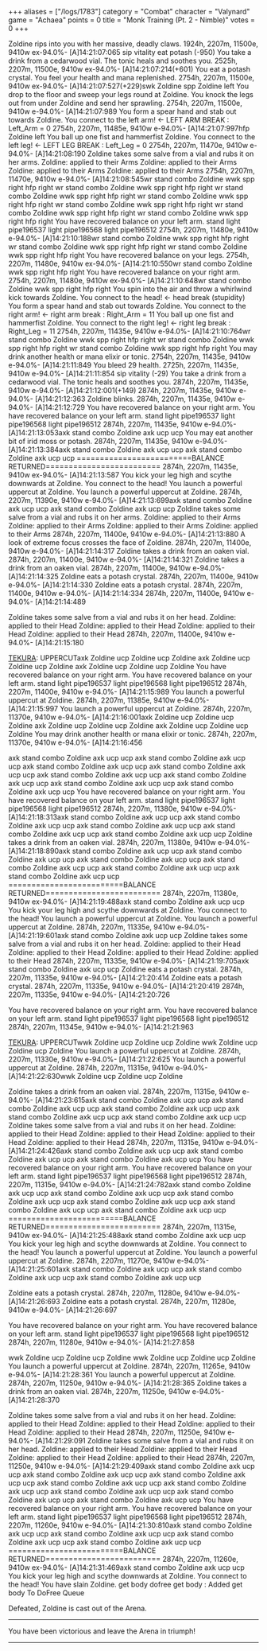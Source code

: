 +++
aliases = ["/logs/1783"]
category = "Combat"
character = "Valynard"
game = "Achaea"
points = 0
title = "Monk Training (Pt. 2 - Nimble)"
votes = 0
+++

Zoldine rips into you with her massive, deadly claws.
1924h, 2207m, 11500e, 9410w ex-94.0%- [A]14:21:07:065
sip vitality
eat potash
(-950)
You take a drink from a cedarwood vial.
The tonic heals and soothes you.
2525h, 2207m, 11500e, 9410w ex-94.0%- [A]14:21:07:214(+601)
You eat a potash crystal.
You feel your health and mana replenished.
2754h, 2207m, 11500e, 9410w ex-94.0%- [A]14:21:07:527(+229)swk Zoldine
spp Zoldine left
You drop to the floor and sweep your legs round at Zoldine.
You knock the legs out from under Zoldine and send her sprawling.
2754h, 2207m, 11500e, 9410w e-94.0%- [A]14:21:07:989
You form a spear hand and stab out towards Zoldine.
You connect to the left arm! <- LEFT ARM BREAK
<Lotus>:  Left_Arm = 0
2754h, 2207m, 11485e, 9410w e-94.0%- [A]14:21:07:997hfp Zoldine left
You ball up one fist and hammerfist Zoldine.
You connect to the left leg! <- LEFT LEG BREAK
<Lotus>:  Left_Leg = 0
2754h, 2207m, 11470e, 9410w e-94.0%- [A]14:21:08:190
Zoldine takes some salve from a vial and rubs it on her arms.
Zoldine: applied to their Arms
Zoldine: applied to their Arms
Zoldine: applied to their Arms
Zoldine: applied to their Arms
2754h, 2207m, 11470e, 9410w e-94.0%- [A]14:21:08:545wr
stand
combo Zoldine wwk spp right hfp right
wr
stand
combo Zoldine wwk spp right hfp right
wr
stand
combo Zoldine wwk spp right hfp right
wr
stand
combo Zoldine wwk spp right hfp right
wr
stand
combo Zoldine wwk spp right hfp right
wr
stand
combo Zoldine wwk spp right hfp right
wr
stand
combo Zoldine wwk spp right hfp right
You have recovered balance on your left arm.
stand
light pipe196537
light pipe196568
light pipe196512
2754h, 2207m, 11480e, 9410w e-94.0%- [A]14:21:10:188wr
stand
combo Zoldine wwk spp right hfp right
wr
stand
combo Zoldine wwk spp right hfp right
wr
stand
combo Zoldine wwk spp right hfp right
You have recovered balance on your legs.
2754h, 2207m, 11480e, 9410w ex-94.0%- [A]14:21:10:550wr
stand
combo Zoldine wwk spp right hfp right
You have recovered balance on your right arm.
2754h, 2207m, 11480e, 9410w ex-94.0%- [A]14:21:10:648wr
stand
combo Zoldine wwk spp right hfp right
You spin into the air and throw a whirlwind kick towards Zoldine.
You connect to the head! <- head break (stupidity)
You form a spear hand and stab out towards Zoldine.
You connect to the right arm! <- right arm break
<Lotus>:  Right_Arm = 11
You ball up one fist and hammerfist Zoldine.
You connect to the right leg! <- right leg break
<Lotus>:  Right_Leg = 11
2754h, 2207m, 11435e, 9410w e-94.0%- [A]14:21:10:764wr
stand
combo Zoldine wwk spp right hfp right
wr
stand
combo Zoldine wwk spp right hfp right
wr
stand
combo Zoldine wwk spp right hfp right
You may drink another health or mana elixir or tonic.
2754h, 2207m, 11435e, 9410w e-94.0%- [A]14:21:11:849
You bleed 29 health.
2725h, 2207m, 11435e, 9410w e-94.0%- [A]14:21:11:854
sip vitality
(-29)
You take a drink from a cedarwood vial.
The tonic heals and soothes you.
2874h, 2207m, 11435e, 9410w e-94.0%- [A]14:21:12:001(+149)
2874h, 2207m, 11435e, 9410w e-94.0%- [A]14:21:12:363
Zoldine blinks.
2874h, 2207m, 11435e, 9410w e-94.0%- [A]14:21:12:729
You have recovered balance on your right arm.
You have recovered balance on your left arm.
stand
light pipe196537
light pipe196568
light pipe196512
2874h, 2207m, 11435e, 9410w e-94.0%- [A]14:21:13:053axk
stand
combo Zoldine axk ucp ucp
You may eat another bit of irid moss or potash.
2874h, 2207m, 11435e, 9410w e-94.0%- [A]14:21:13:384axk
stand
combo Zoldine axk ucp ucp
axk
stand
combo Zoldine axk ucp ucp
=========================BALANCE RETURNED=========================
2874h, 2207m, 11435e, 9410w ex-94.0%- [A]14:21:13:587
You kick your leg high and scythe downwards at Zoldine.
You connect to the head!
You launch a powerful uppercut at Zoldine.
You launch a powerful uppercut at Zoldine.
2874h, 2207m, 11390e, 9410w e-94.0%- [A]14:21:13:699axk
stand
combo Zoldine axk ucp ucp
axk
stand
combo Zoldine axk ucp ucp
Zoldine takes some salve from a vial and rubs it on her arms.
Zoldine: applied to their Arms
Zoldine: applied to their Arms
Zoldine: applied to their Arms
Zoldine: applied to their Arms
2874h, 2207m, 11400e, 9410w e-94.0%- [A]14:21:13:880
A look of extreme focus crosses the face of Zoldine.
2874h, 2207m, 11400e, 9410w e-94.0%- [A]14:21:14:317
Zoldine takes a drink from an oaken vial.
2874h, 2207m, 11400e, 9410w e-94.0%- [A]14:21:14:321
Zoldine takes a drink from an oaken vial.
2874h, 2207m, 11400e, 9410w e-94.0%- [A]14:21:14:325
Zoldine eats a potash crystal.
2874h, 2207m, 11400e, 9410w e-94.0%- [A]14:21:14:330
Zoldine eats a potash crystal.
2874h, 2207m, 11400e, 9410w e-94.0%- [A]14:21:14:334
2874h, 2207m, 11400e, 9410w e-94.0%- [A]14:21:14:489

[TEKURA]: CLEARED_COMBO
[TEKURA]: AXEKICK
[TEKURA]: UPPERCUT
Zoldine takes some salve from a vial and rubs it on her head.
Zoldine: applied to their Head
Zoldine: applied to their Head
Zoldine: applied to their Head
Zoldine: applied to their Head
2874h, 2207m, 11400e, 9410w e-94.0%- [A]14:21:15:180

[TEKURA]: UPPERCUTaxk Zoldine
ucp Zoldine
ucp Zoldine
axk Zoldine
ucp Zoldine
ucp Zoldine
axk Zoldine
ucp Zoldine
ucp Zoldine
You have recovered balance on your right arm.
You have recovered balance on your left arm.
stand
light pipe196537
light pipe196568
light pipe196512
2874h, 2207m, 11400e, 9410w e-94.0%- [A]14:21:15:989
You launch a powerful uppercut at Zoldine.
2874h, 2207m, 11385e, 9410w e-94.0%- [A]14:21:15:997
You launch a powerful uppercut at Zoldine.
2874h, 2207m, 11370e, 9410w e-94.0%- [A]14:21:16:001axk Zoldine
ucp Zoldine
ucp Zoldine
axk Zoldine
ucp Zoldine
ucp Zoldine
axk Zoldine
ucp Zoldine
ucp Zoldine
You may drink another health or mana elixir or tonic.
2874h, 2207m, 11370e, 9410w e-94.0%- [A]14:21:16:456

[TEKURA]: CLEARED_COMBO
axk
stand
combo Zoldine axk ucp ucp
axk
stand
combo Zoldine axk ucp ucp
axk
stand
combo Zoldine axk ucp ucp
axk
stand
combo Zoldine axk ucp ucp
axk
stand
combo Zoldine axk ucp ucp
axk
stand
combo Zoldine axk ucp ucp
axk
stand
combo Zoldine axk ucp ucp
axk
stand
combo Zoldine axk ucp ucp
You have recovered balance on your right arm.
You have recovered balance on your left arm.
stand
light pipe196537
light pipe196568
light pipe196512
2874h, 2207m, 11380e, 9410w e-94.0%- [A]14:21:18:313axk
stand
combo Zoldine axk ucp ucp
axk
stand
combo Zoldine axk ucp ucp
axk
stand
combo Zoldine axk ucp ucp
axk
stand
combo Zoldine axk ucp ucp
axk
stand
combo Zoldine axk ucp ucp
Zoldine takes a drink from an oaken vial.
2874h, 2207m, 11380e, 9410w e-94.0%- [A]14:21:18:890axk
stand
combo Zoldine axk ucp ucp
axk
stand
combo Zoldine axk ucp ucp
axk
stand
combo Zoldine axk ucp ucp
axk
stand
combo Zoldine axk ucp ucp
axk
stand
combo Zoldine axk ucp ucp
axk
stand
combo Zoldine axk ucp ucp
=========================BALANCE RETURNED=========================
2874h, 2207m, 11380e, 9410w ex-94.0%- [A]14:21:19:488axk
stand
combo Zoldine axk ucp ucp
You kick your leg high and scythe downwards at Zoldine.
You connect to the head!
You launch a powerful uppercut at Zoldine.
You launch a powerful uppercut at Zoldine.
2874h, 2207m, 11335e, 9410w e-94.0%- [A]14:21:19:601axk
stand
combo Zoldine axk ucp ucp
Zoldine takes some salve from a vial and rubs it on her head.
Zoldine: applied to their Head
Zoldine: applied to their Head
Zoldine: applied to their Head
Zoldine: applied to their Head
2874h, 2207m, 11335e, 9410w e-94.0%- [A]14:21:19:705axk
stand
combo Zoldine axk ucp ucp
Zoldine eats a potash crystal.
2874h, 2207m, 11335e, 9410w e-94.0%- [A]14:21:20:414
Zoldine eats a potash crystal.
2874h, 2207m, 11335e, 9410w e-94.0%- [A]14:21:20:419
2874h, 2207m, 11335e, 9410w e-94.0%- [A]14:21:20:726

[TEKURA]: CLEARED_COMBO
[TEKURA]: WHIRLWIND
You have recovered balance on your right arm.
You have recovered balance on your left arm.
stand
light pipe196537
light pipe196568
light pipe196512
2874h, 2207m, 11345e, 9410w e-94.0%- [A]14:21:21:963

[TEKURA]: UPPERCUT

[TEKURA]: UPPERCUTwwk Zoldine
ucp Zoldine
ucp Zoldine
wwk Zoldine
ucp Zoldine
ucp Zoldine
You launch a powerful uppercut at Zoldine.
2874h, 2207m, 11330e, 9410w e-94.0%- [A]14:21:22:625
You launch a powerful uppercut at Zoldine.
2874h, 2207m, 11315e, 9410w e-94.0%- [A]14:21:22:630wwk Zoldine
ucp Zoldine
ucp Zoldine

[TEKURA]: CLEARED_COMBO
Zoldine takes a drink from an oaken vial.
2874h, 2207m, 11315e, 9410w e-94.0%- [A]14:21:23:615axk
stand
combo Zoldine axk ucp ucp
axk
stand
combo Zoldine axk ucp ucp
axk
stand
combo Zoldine axk ucp ucp
axk
stand
combo Zoldine axk ucp ucp
axk
stand
combo Zoldine axk ucp ucp
Zoldine takes some salve from a vial and rubs it on her head.
Zoldine: applied to their Head
Zoldine: applied to their Head
Zoldine: applied to their Head
Zoldine: applied to their Head
2874h, 2207m, 11315e, 9410w e-94.0%- [A]14:21:24:426axk
stand
combo Zoldine axk ucp ucp
axk
stand
combo Zoldine axk ucp ucp
axk
stand
combo Zoldine axk ucp ucp
You have recovered balance on your right arm.
You have recovered balance on your left arm.
stand
light pipe196537
light pipe196568
light pipe196512
2874h, 2207m, 11315e, 9410w e-94.0%- [A]14:21:24:782axk
stand
combo Zoldine axk ucp ucp
axk
stand
combo Zoldine axk ucp ucp
axk
stand
combo Zoldine axk ucp ucp
axk
stand
combo Zoldine axk ucp ucp
axk
stand
combo Zoldine axk ucp ucp
axk
stand
combo Zoldine axk ucp ucp
=========================BALANCE RETURNED=========================
2874h, 2207m, 11315e, 9410w ex-94.0%- [A]14:21:25:488axk
stand
combo Zoldine axk ucp ucp
You kick your leg high and scythe downwards at Zoldine.
You connect to the head!
You launch a powerful uppercut at Zoldine.
You launch a powerful uppercut at Zoldine.
2874h, 2207m, 11270e, 9410w e-94.0%- [A]14:21:25:601axk
stand
combo Zoldine axk ucp ucp
axk
stand
combo Zoldine axk ucp ucp
axk
stand
combo Zoldine axk ucp ucp

[TEKURA]: CLEARED_COMBO
Zoldine eats a potash crystal.
2874h, 2207m, 11280e, 9410w e-94.0%- [A]14:21:26:693
Zoldine eats a potash crystal.
2874h, 2207m, 11280e, 9410w e-94.0%- [A]14:21:26:697

[TEKURA]: WHIRLWIND
[TEKURA]: UPPERCUT
You have recovered balance on your right arm.
You have recovered balance on your left arm.
stand
light pipe196537
light pipe196568
light pipe196512
2874h, 2207m, 11280e, 9410w e-94.0%- [A]14:21:27:858

[TEKURA]: UPPERCUT
wwk Zoldine
ucp Zoldine
ucp Zoldine
wwk Zoldine
ucp Zoldine
ucp Zoldine
You launch a powerful uppercut at Zoldine.
2874h, 2207m, 11265e, 9410w e-94.0%- [A]14:21:28:361
You launch a powerful uppercut at Zoldine.
2874h, 2207m, 11250e, 9410w e-94.0%- [A]14:21:28:365
Zoldine takes a drink from an oaken vial.
2874h, 2207m, 11250e, 9410w e-94.0%- [A]14:21:28:370

[TEKURA]: CLEARED_COMBO
Zoldine takes some salve from a vial and rubs it on her head.
Zoldine: applied to their Head
Zoldine: applied to their Head
Zoldine: applied to their Head
Zoldine: applied to their Head
2874h, 2207m, 11250e, 9410w e-94.0%- [A]14:21:29:091
Zoldine takes some salve from a vial and rubs it on her head.
Zoldine: applied to their Head
Zoldine: applied to their Head
Zoldine: applied to their Head
Zoldine: applied to their Head
2874h, 2207m, 11250e, 9410w e-94.0%- [A]14:21:29:409axk
stand
combo Zoldine axk ucp ucp
axk
stand
combo Zoldine axk ucp ucp
axk
stand
combo Zoldine axk ucp ucp
axk
stand
combo Zoldine axk ucp ucp
axk
stand
combo Zoldine axk ucp ucp
axk
stand
combo Zoldine axk ucp ucp
axk
stand
combo Zoldine axk ucp ucp
axk
stand
combo Zoldine axk ucp ucp
You have recovered balance on your right arm.
You have recovered balance on your left arm.
stand
light pipe196537
light pipe196568
light pipe196512
2874h, 2207m, 11260e, 9410w e-94.0%- [A]14:21:30:810axk
stand
combo Zoldine axk ucp ucp
axk
stand
combo Zoldine axk ucp ucp
axk
stand
combo Zoldine axk ucp ucp
axk
stand
combo Zoldine axk ucp ucp
=========================BALANCE RETURNED=========================
2874h, 2207m, 11260e, 9410w ex-94.0%- [A]14:21:31:469axk
stand
combo Zoldine axk ucp ucp
You kick your leg high and scythe downwards at Zoldine.
You connect to the head!
You have slain Zoldine.
get body
dofree get body
<Lotus>: Added get body To DoFree Queue
 
Defeated, Zoldine is cast out of the Arena.
**********************************************************
You have been victorious and leave the Arena in triumph!
**********************************************************